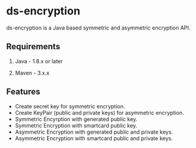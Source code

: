 # ds-encryption
ds-encryption is a Java based symmetric and asymmetric encryption API.

## Requirements
1. Java - 1.8.x or later

2. Maven - 3.x.x

## Features

* Create secret key for symmetric encryption.
* Create KeyPair (public and private keys) for asymmetric encryption.
* Symmetric Encyrption with generated public key.
* Symmetric Encryption with smartcard public key.
* Asymmetric Encryption with generated public and private keys.
* Asymmetric Encryption with smartcard public and private keys.
